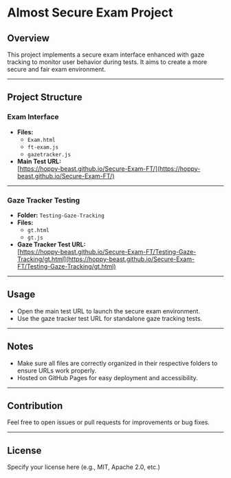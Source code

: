 # Almost Secure Exam Project

## Overview
This project implements a secure exam interface enhanced with gaze tracking to monitor user behavior during tests. It aims to create a more secure and fair exam environment.

---

## Project Structure

### Exam Interface
- **Files:**
  - `Exam.html`
  - `ft-exam.js`
  - `gazetracker.js`
- **Main Test URL:**  
  [https://hoppy-beast.github.io/Secure-Exam-FT/](https://hoppy-beast.github.io/Secure-Exam-FT/)

---

### Gaze Tracker Testing
- **Folder:** `Testing-Gaze-Tracking`
- **Files:**
  - `gt.html`
  - `gt.js`
- **Gaze Tracker Test URL:**  
  [https://hoppy-beast.github.io/Secure-Exam-FT/Testing-Gaze-Tracking/gt.html](https://hoppy-beast.github.io/Secure-Exam-FT/Testing-Gaze-Tracking/gt.html)

---

## Usage
- Open the main test URL to launch the secure exam environment.
- Use the gaze tracker test URL for standalone gaze tracking tests.

---

## Notes
- Make sure all files are correctly organized in their respective folders to ensure URLs work properly.
- Hosted on GitHub Pages for easy deployment and accessibility.

---

## Contribution
Feel free to open issues or pull requests for improvements or bug fixes.

---

## License
Specify your license here (e.g., MIT, Apache 2.0, etc.)


